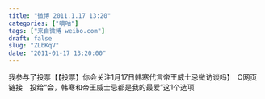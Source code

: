 ```yaml
---
title: "微博 2011.1.17 13:20"
categories: ["嘀咕"]
tags: ["来自微博 weibo.com"]
draft: false
slug: "ZLbKqV"
date: "2011-01-17 13:20:00"
---
```


<p>我参与了投票【【投票】你会关注1月17日韩寒代言帝王威士忌微访谈吗】　O网页链接　投给“会，韩寒和帝王威士忌都是我的最爱”这1个选项 ​​​​</p>

